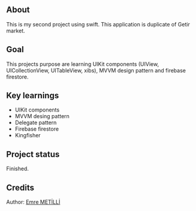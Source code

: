 <h2>About</h2>

This is my second project using swift.
This application is duplicate of Getir market.

<h2>Goal</h2>

This projects purpose are learning UIKit components (UIView, UICollectionView, UITableView, xibs), MVVM design pattern and firebase firestore.

<h2>Key learnings</h2>

- UIKit components
- MVVM desing pattern
- Delegate pattern
- Firebase firestore
- Kingfisher

<h2>Project status</h2>

Finished.

<h2>Credits</h2>

Author: <a href="https://www.linkedin.com/in/emre-metilli-696018141/" target="_blank">Emre METİLLİ</a>

